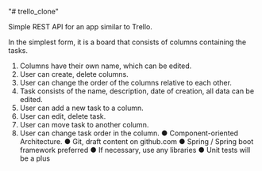 "# trello_clone" 

Simple REST API for an app similar to Trello.

In the simplest form, it is a board that consists of columns containing the tasks.

1. Columns have their own name, which can be edited.
2. User can create, delete columns.
3. User can change the order of the columns relative to each other.
4. Task consists of the name, description, date of creation, all data can be edited.
5. User can add a new task to a column.
6. User can edit, delete task.
7. User can move task to another column.
8. User can change task order in the column.
● Component-oriented Architecture.
● Git, draft content on github.com 
● Spring / Spring boot framework preferred 
● If necessary, use any libraries
● Unit tests will be a plus

